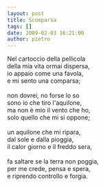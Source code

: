 ```yaml
---
layout: post
title: Scomparsa
tags: []
date: 2009-02-03 16:21:00
author: pietro
---
```

Nel cartoccio della pellicola<br/>della mia vita ormai dispersa,<br/>io appaio come una favola,<br/>e mi sento una comparsa;<br/><br/>non dovrei, no forse lo so<br/>sono io che tiro l'aquilone,<br/>ma non è mio il vento che ho,<br/>solo quello che mi si oppone;<br/><br/>un aquilone che mi ripara,<br/>dal sole e dalla pioggia,<br/>il calor giorno e il freddo sera,<br/><br/>fa saltare se la terra non poggia,<br/>per me crede, pensa e spera,<br/>e riprendo controllo e forgia.
